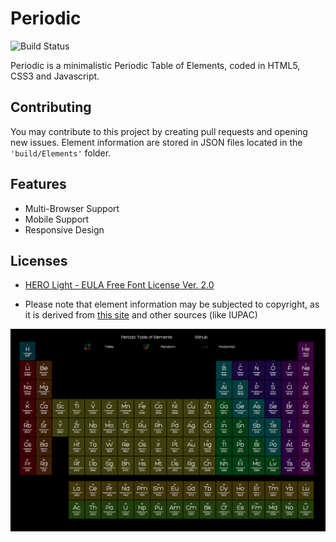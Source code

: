 # Periodic

![Build Status](https://github.com/CFWS/Periodic/workflows/Periodic/badge.svg)

Periodic is a minimalistic Periodic Table of Elements, coded in HTML5, CSS3 and Javascript.

## Contributing

You may contribute to this project by creating pull requests and opening new issues.
Element information are stored in JSON files located in the ```'build/Elements'``` folder.

## Features

- Multi-Browser Support
- Mobile Support
- Responsive Design

## Licenses

- [HERO Light - EULA Free Font License Ver. 2.0](https://github.com/CFWS/Periodic/blob/master/\_licenses/EULA%20Free%20Font%20License%20Ver.%202.0.pdf)

- Please note that element information may be subjected to copyright, as it is derived from [this site](https://education.jlab.org/itselemental/) and other sources (like IUPAC)

[![Periodic](img/TableHero.png)](https://cfws.github.io/Periodic/)
